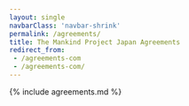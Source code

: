 ```yaml
---
layout: single
navbarClass: 'navbar-shrink'
permalink: /agreements/
title: The Mankind Project Japan Agreements
redirect_from:
 - /agreements-com
 - /agreements-com/
---
```


{% include agreements.md %}
